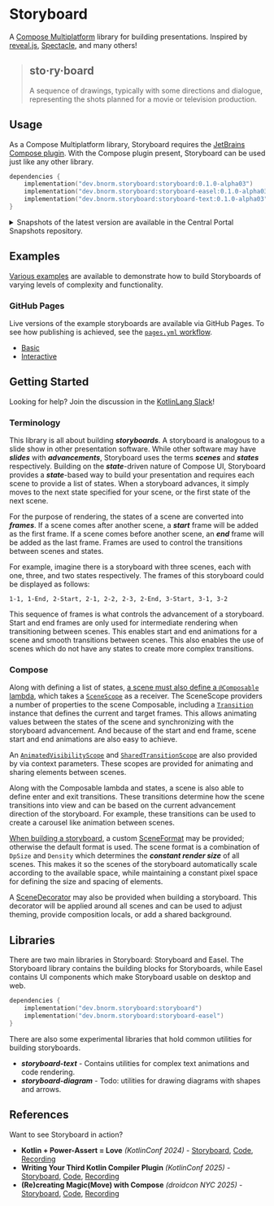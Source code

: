 # Storyboard

A [Compose Multiplatform][compose] library for building presentations.
Inspired by [reveal.js](https://github.com/hakimel/reveal.js),
[Spectacle](https://github.com/FormidableLabs/spectacle),
and many others!

> ## sto·ry·board
> 
> A sequence of drawings, typically with some directions and dialogue, 
> representing the shots planned for a movie or television production.

## Usage

As a Compose Multiplatform library, Storyboard requires the [JetBrains Compose plugin][compose-compiler].
With the Compose plugin present, Storyboard can be used just like any other library.

```kotlin
dependencies {
    implementation("dev.bnorm.storyboard:storyboard:0.1.0-alpha03")
    implementation("dev.bnorm.storyboard:storyboard-easel:0.1.0-alpha03")
    implementation("dev.bnorm.storyboard:storyboard-text:0.1.0-alpha03")
}
```

<details>
<summary>Snapshots of the latest version are available in the Central Portal Snapshots repository.</summary>
<p>

```kotlin
repository {
    mavenCentral()
    maven("https://central.sonatype.com/repository/maven-snapshots/")
}

dependencies {
    implementation("dev.bnorm.storyboard:storyboard:0.1.0-SNAPSHOT")
    implementation("dev.bnorm.storyboard:storyboard-easel:0.1.0-SNAPSHOT")
    implementation("dev.bnorm.storyboard:storyboard-text:0.1.0-SNAPSHOT")
}
```

Snapshot documentation is available at [bnorm.github.io/storyboard/docs/api/latest/](https://bnorm.github.io/storyboard/docs/api/latest/).

</p>
</details>

## Examples

[Various examples](examples) are available to demonstrate how to build Storyboards of
varying levels of complexity and functionality.

### GitHub Pages

Live versions of the example storyboards are available via GitHub Pages.
To see how publishing is achieved, see the [`pages.yml` workflow](.github/workflows/pages.yml).

* [Basic](https://bnorm.github.io/storyboard/examples/basic)
* [Interactive](https://bnorm.github.io/storyboard/examples/interactive)

## Getting Started

Looking for help? Join the discussion in the [KotlinLang Slack](https://kotlinlang.slack.com/archives/C08R5V4EHDH)!

### Terminology

This library is all about building _**storyboards**_.
A storyboard is analogous to a slide show in other presentation software.
While other software may have _**slides**_ with _**advancements**_,
Storyboard uses the terms _**scenes**_ and _**states**_ respectively.
Building on the _**state**_-driven nature of Compose UI,
Storyboard provides a _**state**_-based way to build your presentation
and requires each scene to provide a list of states.
When a storyboard advances, it simply moves to the next state specified for your scene,
or the first state of the next scene.

For the purpose of rendering, the states of a scene are converted into _**frames**_.
If a scene comes after another scene, a _**start**_ frame will be added as the first frame.
If a scene comes before another scene, an _**end**_ frame will be added as the last frame.
Frames are used to control the transitions between scenes and states.

For example, imagine there is a storyboard with three scenes, each with one, three, and two states respectively.
The frames of this storyboard could be displayed as follows:

```text
1-1, 1-End, 2-Start, 2-1, 2-2, 2-3, 2-End, 3-Start, 3-1, 3-2
```

This sequence of frames is what controls the advancement of a storyboard.
Start and end frames are only used for intermediate rendering when transitioning between scenes.
This enables start and end animations for a scene and smooth transitions between scenes.
This also enables the use of scenes which do not have any states to create more complex transitions.

### Compose

Along with defining a list of states, [a scene must also define a `@Composable` lambda][StoryboardBuilder],
which takes a [`SceneScope`][SceneScope] as a receiver.
The SceneScope providers a number of properties to the scene Composable,
including a [`Transition`][Transition] instance that defines the current and target frames.
This allows animating values between the states of the scene and synchronizing with the storyboard advancement.
And because of the start and end frame, scene start and end animations are also easy to achieve.

An [`AnimatedVisibilityScope`][AnimatedVisibilityScope] and [`SharedTransitionScope`][SharedTransitionScope] are also
provided by via context parameters.
These scopes are provided for animating and sharing elements between scenes.

Along with the Composable lambda and states, a scene is also able to define enter and exit transitions.
These transitions determine how the scene transitions into view
and can be based on the current advancement direction of the storyboard.
For example, these transitions can be used to create a carousel like animation between scenes.

[When building a storyboard][Storyboard], a custom [SceneFormat][SceneFormat] may be provided;
otherwise the default format is used.
The scene format is a combination of `DpSize` and `Density`
which determines the _**constant render size**_ of all scenes.
This makes it so the scenes of the storyboard automatically scale according to the available space,
while maintaining a constant pixel space for defining the size and spacing of elements.

A [SceneDecorator][SceneDecorator] may also be provided when building a storyboard.
This decorator will be applied around all scenes
and can be used to adjust theming, provide composition locals, or add a shared background.

## Libraries

There are two main libraries in Storyboard: Storyboard and Easel.
The Storyboard library contains the building blocks for Storyboards,
while Easel contains UI components which make Storyboard usable on desktop and web.

```kotlin
dependencies {
    implementation("dev.bnorm.storyboard:storyboard")
    implementation("dev.bnorm.storyboard:storyboard-easel")
}
```

There are also some experimental libraries that hold common utilities for building storyboards.

* _**storyboard-text**_ - Contains utilities for complex text animations and code rendering.
* _**storyboard-diagram**_ - Todo: utilities for drawing diagrams with shapes and arrows.

## References

Want to see Storyboard in action?

* **Kotlin + Power-Assert = Love** _(KotlinConf 2024)_ - 
  [Storyboard](https://deck.bnorm.dev/kotlinconf2024),
  [Code](https://github.com/bnorm/deck.bnorm.dev/tree/kotlinconf2024/kotlinconf2024),
  [Recording](https://www.youtube.com/watch?v=N8u-6d0iCiE)
* **Writing Your Third Kotlin Compiler Plugin** _(KotlinConf 2025)_ - 
  [Storyboard](https://deck.bnorm.dev/kc25),
  [Code](https://github.com/bnorm/deck.bnorm.dev/tree/kc25/kotlinconf2025/story),
  [Recording](https://www.youtube.com/watch?v=9P7qUGi5_gc)
* **(Re)creating Magic(Move) with Compose** _(droidcon NYC 2025)_ -
  [Storyboard](https://deck.bnorm.dev/dcnyc25),
  [Code](https://github.com/bnorm/deck.bnorm.dev/tree/dcnyc25/dcnyc25/story),
  [Recording](https://www.youtube.com/watch?v=PgzBWebeJsk)

[//]: # (Storyboard Links)

[Storyboard]: storyboard/src/commonMain/kotlin/dev/bnorm/storyboard/Storyboard.kt
[StoryboardBuilder]: storyboard/src/commonMain/kotlin/dev/bnorm/storyboard/StoryboardBuilder.kt
[SceneDecorator]: /storyboard/src/commonMain/kotlin/dev/bnorm/storyboard/SceneDecorator.kt
[SceneFormat]: /storyboard/src/commonMain/kotlin/dev/bnorm/storyboard/SceneFormat.kt
[SceneScope]: /storyboard/src/commonMain/kotlin/dev/bnorm/storyboard/SceneScope.kt

[//]: # (Compose Links)

[compose]: https://www.jetbrains.com/lp/compose-multiplatform
[compose-compiler]: https://www.jetbrains.com/help/kotlin-multiplatform-dev/compose-compiler.html

[AnimatedVisibilityScope]: https://developer.android.com/reference/kotlin/androidx/compose/animation/AnimatedVisibilityScope
[SharedTransitionScope]: https://developer.android.com/reference/kotlin/androidx/compose/animation/SharedTransitionScope
[Transition]: https://developer.android.com/reference/kotlin/androidx/compose/animation/core/Transition
